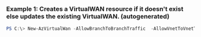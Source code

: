 ### Example 1: Creates a VirtualWAN resource if it doesn't exist else updates the existing VirtualWAN. (autogenerated)
```powershell
PS C:\> New-AzVirtualWan -AllowBranchToBranchTraffic  -AllowVnetToVnetTraffic  -AsJob  -Location westus -Name MyVirtualWan -ResourceGroupName MyResourceGroup -VirtualWANType {VirtualWANType}
```

